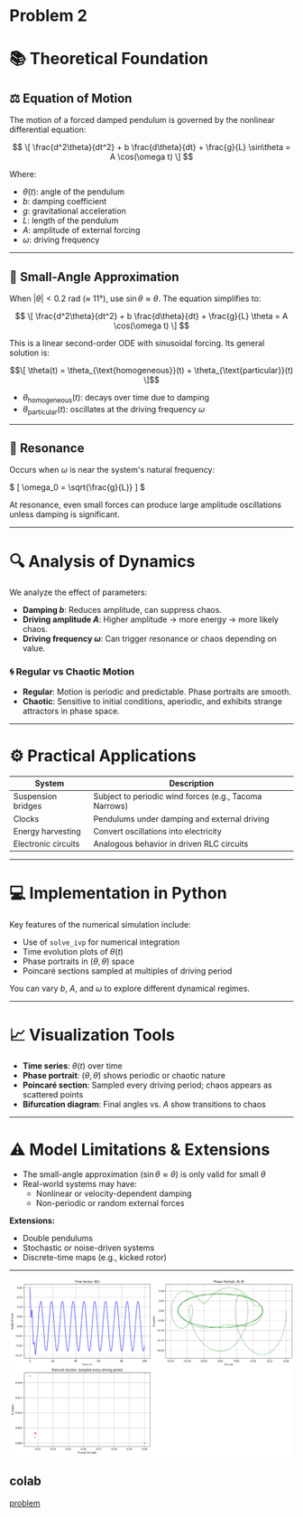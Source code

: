 # Problem 2
# 📚 Theoretical Foundation

## ⚖️ Equation of Motion

The motion of a forced damped pendulum is governed by the nonlinear differential equation:

$$
\[
\frac{d^2\theta}{dt^2} + b \frac{d\theta}{dt} + \frac{g}{L} \sin\theta = A \cos(\omega t)
\]
$$

Where:

- $\theta(t)$: angle of the pendulum  
- $b$: damping coefficient  
- $g$: gravitational acceleration  
- $L$: length of the pendulum  
- $A$: amplitude of external forcing  
- $\omega$: driving frequency

---

## 🔄 Small-Angle Approximation

When $|\theta| < 0.2$ rad (≈ 11°), use $\sin\theta \approx \theta$. The equation simplifies to:

$$
\[
\frac{d^2\theta}{dt^2} + b \frac{d\theta}{dt} + \frac{g}{L} \theta = A \cos(\omega t)
\]
$$

This is a linear second-order ODE with sinusoidal forcing. Its general solution is:

$$\[
\theta(t) = \theta_{\text{homogeneous}}(t) + \theta_{\text{particular}}(t)
\]$$

- $\theta_{\text{homogeneous}}(t)$: decays over time due to damping  
- $\theta_{\text{particular}}(t)$: oscillates at the driving frequency $\omega$

---

## 🎯 Resonance

Occurs when $\omega$ is near the system's natural frequency:

$
\[
\omega_0 = \sqrt{\frac{g}{L}}
\]
$

At resonance, even small forces can produce large amplitude oscillations unless damping is significant.

---

# 🔍 Analysis of Dynamics

We analyze the effect of parameters:

- **Damping $b$**: Reduces amplitude, can suppress chaos.
- **Driving amplitude $A$**: Higher amplitude → more energy → more likely chaos.
- **Driving frequency $\omega$**: Can trigger resonance or chaos depending on value.

### 🌀 Regular vs Chaotic Motion

- **Regular**: Motion is periodic and predictable. Phase portraits are smooth.
- **Chaotic**: Sensitive to initial conditions, aperiodic, and exhibits strange attractors in phase space.

---

# ⚙️ Practical Applications

| System              | Description                                              |
|---------------------|----------------------------------------------------------|
| Suspension bridges  | Subject to periodic wind forces (e.g., Tacoma Narrows)   |
| Clocks              | Pendulums under damping and external driving             |
| Energy harvesting   | Convert oscillations into electricity                    |
| Electronic circuits | Analogous behavior in driven RLC circuits                |

---

# 💻 Implementation in Python

Key features of the numerical simulation include:

- Use of `solve_ivp` for numerical integration
- Time evolution plots of $\theta(t)$
- Phase portraits in $(\theta, \dot{\theta})$ space
- Poincaré sections sampled at multiples of driving period

You can vary $b$, $A$, and $\omega$ to explore different dynamical regimes.

---

# 📈 Visualization Tools

- **Time series**: $\theta(t)$ over time
- **Phase portrait**: $(\theta, \dot{\theta})$ shows periodic or chaotic nature
- **Poincaré section**: Sampled every driving period; chaos appears as scattered points
- **Bifurcation diagram**: Final angles vs. $A$ show transitions to chaos

---

# ⚠️ Model Limitations & Extensions

- The small-angle approximation ($\sin\theta \approx \theta$) is only valid for small $\theta$
- Real-world systems may have:
  - Nonlinear or velocity-dependent damping
  - Non-periodic or random external forces

**Extensions:**

- Double pendulums  
- Stochastic or noise-driven systems  
- Discrete-time maps (e.g., kicked rotor)

---

![alt text](image-1.png)

## colab 
[problem](https://colab.research.google.com/drive/1J5SayOpCpayaqOxBDFi1ajdIQSsLKFTR?usp=sharing)


